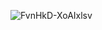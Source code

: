 ![FvnHkD-XoAIxlsv](https://github.com/brunochristensen/brunochristensen/assets/132175662/1b250e81-3792-4923-b141-19d44ece95b8)
